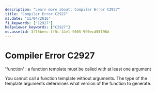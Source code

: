 ```yaml
---
description: "Learn more about: Compiler Error C2927"
title: "Compiler Error C2927"
ms.date: "11/04/2016"
f1_keywords: ["C2927"]
helpviewer_keywords: ["C2927"]
ms.assetid: 3f75beec-ff5c-44e1-9085-990ecd55198d
---
```

# Compiler Error C2927

'function' : a function template must be called with at least one argument

You cannot call a function template without arguments. The type of the template arguments determines what version of the function to generate.
